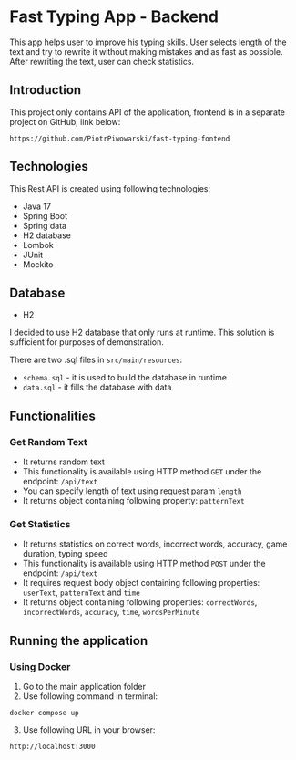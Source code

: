 # Fast Typing App - Backend
This app helps user to improve his typing skills. User selects length of the text and try to rewrite it without making mistakes
and as fast as possible. After rewriting the text, user can check statistics.

## Introduction
This project only contains API of the application, frontend is in a separate project on GitHub, link below:

```
https://github.com/PiotrPiwowarski/fast-typing-fontend
```

## Technologies
This Rest API is created using following technologies:
* Java 17
* Spring Boot
* Spring data
* H2 database
* Lombok
* JUnit
* Mockito

## Database
* H2

I decided to use H2 database that only runs at runtime. This solution is sufficient for purposes of demonstration.

There are two .sql files in `src/main/resources`:
* `schema.sql` - it is used to build the database in runtime
* `data.sql` - it fills the database with data

## Functionalities
### Get Random Text
* It returns random text
* This functionality is available using HTTP method `GET` under the endpoint: `/api/text`
* You can specify length of text using request param `length` 
* It returns object containing following property: `patternText` 

### Get Statistics
* It returns statistics on correct words, incorrect words, accuracy, game duration, typing speed
* This functionality is available using HTTP method `POST` under the endpoint: `/api/text`
* It requires request body object containing following properties:  `userText`, `patternText` and `time`
* It returns object containing following properties: `correctWords`, `incorrectWords`, `accuracy`, `time`, `wordsPerMinute`

## Running the application
### Using Docker
1. Go to the main application folder 
2. Use following command in terminal:

```
docker compose up
```

3. Use following URL in your browser:

```
http://localhost:3000
```
